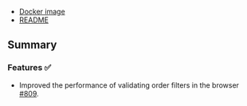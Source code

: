 -   [Docker image](https://hub.docker.com/r/0xorg/mesh/tags)
-   [README](https://github.com/0xProject/0x-mesh/blob/v9.4.0/README.md)

## Summary

### Features ✅

-   Improved the performance of validating order filters in the browser [#809](https://github.com/0xProject/0x-mesh/pull/809).
